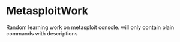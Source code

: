 # MetasploitWork
Random learning work on metasploit console. will only contain plain commands with descriptions
